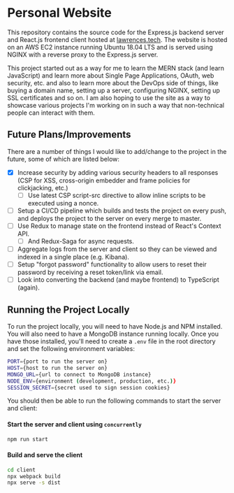 # Personal Website
This repository contains the source code for the Express.js backend server and React.js frontend
client hosted at [lawrences.tech](https://www.lawrences.tech). The website is hosted on an AWS EC2 instance 
running Ubuntu 18.04 LTS and is served using NGINX with a reverse proxy to the Express.js server. 

This project started out as a way for me to learn the MERN stack (and learn JavaScript) and learn more about 
Single Page Applications, OAuth, web security, etc. and also to learn more about the DevOps side of things, 
like buying a domain name, setting up a server, configuring NGINX, setting up SSL certificates and so on. I am also 
hoping to use the site as a way to showcase various projects I'm working on in such a way that non-technical people can
interact with them. 

## Future Plans/Improvements
There are a number of things I would like to add/change to the project in the future, some of which are
listed below:
 - [x] Increase security by adding various security headers to all responses (CSP for XSS, cross-origin embedder and 
   frame policies for clickjacking, etc.)
   - [ ] Use latest CSP script-src directive to allow inline scripts to be executed using a nonce.
 - [ ] Setup a CI/CD pipeline which builds and tests the project on every push, and deploys the project
   to the server on every merge to master.
 - [ ] Use Redux to manage state on the frontend instead of React's Context API.
   - [ ] And Redux-Saga for async requests.
 - [ ] Aggregate logs from the server and client so they can be viewed and indexed in a single place (e.g. Kibana).
 - [ ] Setup "forgot password" functionality to allow users to reset their password by receiving a reset token/link via email.
 - [ ] Look into converting the backend (and maybe frontend) to TypeScript (again).

## Running the Project Locally
To run the project locally, you will need to have Node.js and NPM installed. You will also need to
have a MongoDB instance running locally. Once you have those installed, you'll need to create a `.env` file in the root directory
and set the following environment variables:

```bash
PORT={port to run the server on}
HOST={host to run the server on}
MONGO_URL={url to connect to MongoDB instance}
NODE_ENV={environment (development, production, etc.)}
SESSION_SECRET={secret used to sign session cookies}
```

You should then be able to run the following
commands to start the server and client:

#### Start the server and client using `concurrently`

```bash
npm run start
```

#### Build and serve the client

```bash
cd client
npx webpack build
npx serve -s dist
```


